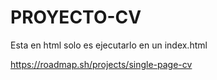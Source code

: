 # PROYECTO-CV
Esta en html solo es ejecutarlo en un index.html

https://roadmap.sh/projects/single-page-cv
